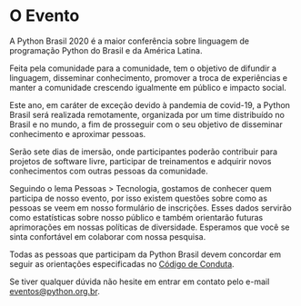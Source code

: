 # O Evento

A Python Brasil 2020 é a maior conferência sobre linguagem de programação Python do Brasil e da América Latina.

Feita pela comunidade para a comunidade, tem o objetivo de difundir a linguagem, disseminar conhecimento, promover a troca de experiências e manter a comunidade crescendo igualmente em público e impacto social.

Este ano, em caráter de exceção devido à pandemia de covid-19, a Python Brasil será realizada remotamente, organizada por um time distribuído no Brasil e no mundo, a fim de prosseguir com o seu objetivo de disseminar conhecimento e aproximar pessoas.

Serão sete dias de imersão, onde participantes poderão contribuir para projetos de software livre, participar de treinamentos e adquirir novos conhecimentos com outras pessoas da comunidade.

Seguindo o lema Pessoas > Tecnologia, gostamos de conhecer quem participa de nosso evento, por isso existem questões sobre como as pessoas se veem em nosso formulário de inscrições. Esses dados servirão como estatísticas sobre nosso público e também orientarão futuras aprimorações em nossas políticas de diversidade. Esperamos que você se sinta confortável em colaborar com nossa pesquisa.

Todas as pessoas que participam da Python Brasil devem concordar em seguir as orientações especificadas no [Código de Conduta](https://python.org.br/cdc/).

Se tiver qualquer dúvida não hesite em entrar em contato pelo e-mail [eventos@python.org.br](mailto:eventos@python.org.br).
